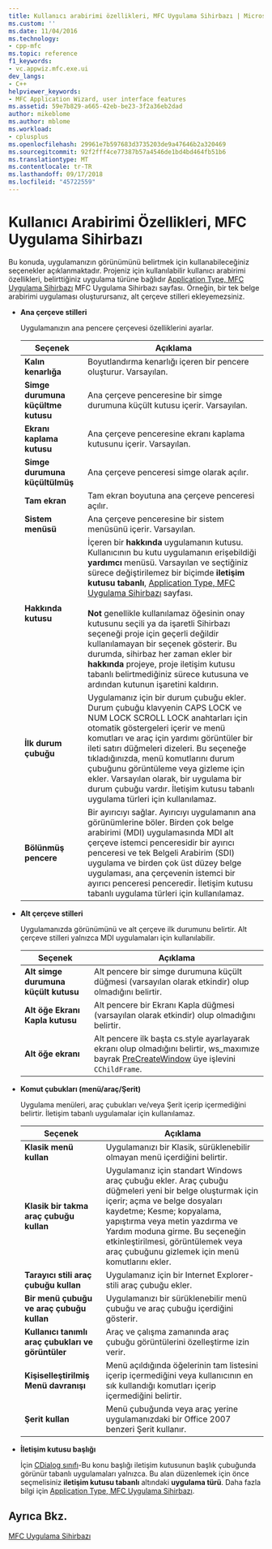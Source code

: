 ```yaml
---
title: Kullanıcı arabirimi özellikleri, MFC Uygulama Sihirbazı | Microsoft Docs
ms.custom: ''
ms.date: 11/04/2016
ms.technology:
- cpp-mfc
ms.topic: reference
f1_keywords:
- vc.appwiz.mfc.exe.ui
dev_langs:
- C++
helpviewer_keywords:
- MFC Application Wizard, user interface features
ms.assetid: 59e7b829-a665-42eb-be23-3f2a36eb2dad
author: mikeblome
ms.author: mblome
ms.workload:
- cplusplus
ms.openlocfilehash: 29961e7b597683d3735203de9a47646b2a320469
ms.sourcegitcommit: 92f2fff4ce77387b57a4546de1bd4bd464fb51b6
ms.translationtype: MT
ms.contentlocale: tr-TR
ms.lasthandoff: 09/17/2018
ms.locfileid: "45722559"
---
```

# <a name="user-interface-features-mfc-application-wizard"></a>Kullanıcı Arabirimi Özellikleri, MFC Uygulama Sihirbazı

Bu konuda, uygulamanızın görünümünü belirtmek için kullanabileceğiniz seçenekler açıklanmaktadır. Projeniz için kullanılabilir kullanıcı arabirimi özellikleri, belirttiğiniz uygulama türüne bağlıdır [Application Type, MFC Uygulama Sihirbazı](../../mfc/reference/application-type-mfc-application-wizard.md) MFC Uygulama Sihirbazı sayfası. Örneğin, bir tek belge arabirimi uygulaması oluşturursanız, alt çerçeve stilleri ekleyemezsiniz.  
  
- **Ana çerçeve stilleri**

   Uygulamanızın ana pencere çerçevesi özelliklerini ayarlar.  
  
   |Seçenek|Açıklama|  
   |------------|-----------------|  
   |**Kalın kenarlığa**|Boyutlandırma kenarlığı içeren bir pencere oluşturur. Varsayılan.|  
   |**Simge durumuna küçültme kutusu**|Ana çerçeve penceresine bir simge durumuna küçült kutusu içerir. Varsayılan.|  
   |**Ekranı kaplama kutusu**|Ana çerçeve penceresine ekranı kaplama kutusunu içerir. Varsayılan.|  
   |**Simge durumuna küçültülmüş**|Ana çerçeve penceresi simge olarak açılır.|  
   |**Tam ekran**|Tam ekran boyutuna ana çerçeve penceresi açılır.|  
   |**Sistem menüsü**|Ana çerçeve penceresine bir sistem menüsünü içerir. Varsayılan.|  
   |**Hakkında kutusu**|İçeren bir **hakkında** uygulamanın kutusu. Kullanıcının bu kutu uygulamanın erişebildiği **yardımcı** menüsü. Varsayılan ve seçtiğiniz sürece değiştirilemez bir biçimde **iletişim kutusu tabanlı**, [Application Type, MFC Uygulama Sihirbazı](../../mfc/reference/application-type-mfc-application-wizard.md) sayfası.<br /><br /> **Not** genellikle kullanılamaz öğesinin onay kutusunu seçili ya da işaretli Sihirbazı seçeneği proje için geçerli değildir kullanılamayan bir seçenek gösterir. Bu durumda, sihirbaz her zaman ekler bir **hakkında** projeye, proje iletişim kutusu tabanlı belirtmediğiniz sürece kutusuna ve ardından kutunun işaretini kaldırın.|  
   |**İlk durum çubuğu**|Uygulamanız için bir durum çubuğu ekler. Durum çubuğu klavyenin CAPS LOCK ve NUM LOCK SCROLL LOCK anahtarları için otomatik göstergeleri içerir ve menü komutları ve araç için yardımı görüntüler bir ileti satırı düğmeleri dizeleri. Bu seçeneğe tıkladığınızda, menü komutlarını durum çubuğunu görüntüleme veya gizleme için ekler. Varsayılan olarak, bir uygulama bir durum çubuğu vardır. İletişim kutusu tabanlı uygulama türleri için kullanılamaz.|  
   |**Bölünmüş pencere**|Bir ayırıcıyı sağlar. Ayırıcıyı uygulamanın ana görünümlerine böler. Birden çok belge arabirimi (MDI) uygulamasında MDI alt çerçeve istemci penceresidir bir ayırıcı penceresi ve tek Belgeli Arabirim (SDI) uygulama ve birden çok üst düzey belge uygulaması, ana çerçevenin istemci bir ayırıcı penceresi penceredir. İletişim kutusu tabanlı uygulama türleri için kullanılamaz.|  
  
- **Alt çerçeve stilleri**

   Uygulamanızda görünümünü ve alt çerçeve ilk durumunu belirtir. Alt çerçeve stilleri yalnızca MDI uygulamaları için kullanılabilir.  
  
   |Seçenek|Açıklama|  
   |------------|-----------------|  
   |**Alt simge durumuna küçült kutusu**|Alt pencere bir simge durumuna küçült düğmesi (varsayılan olarak etkindir) olup olmadığını belirtir.|  
   |**Alt öğe Ekranı Kapla kutusu**|Alt pencere bir Ekranı Kapla düğmesi (varsayılan olarak etkindir) olup olmadığını belirtir.|  
   |**Alt öğe ekranı**|Alt pencere ilk başta cs.style ayarlayarak ekranı olup olmadığını belirtir, ws_maxımıze bayrak [PreCreateWindow](../../mfc/reference/cwnd-class.md#precreatewindow) üye işlevini `CChildFrame`.|  
  
- **Komut çubukları (menü/araç/Şerit)**

   Uygulama menüleri, araç çubukları ve/veya Şerit içerip içermediğini belirtir. İletişim tabanlı uygulamalar için kullanılamaz.  
  
   |Seçenek|Açıklama|  
   |------------|-----------------|  
   |**Klasik menü kullan**|Uygulamanızı bir Klasik, sürüklenebilir olmayan menü içerdiğini belirtir.|  
   |**Klasik bir takma araç çubuğu kullan**|Uygulamanız için standart Windows araç çubuğu ekler. Araç çubuğu düğmeleri yeni bir belge oluşturmak için içerir; açma ve belge dosyaları kaydetme; Kesme; kopyalama, yapıştırma veya metin yazdırma ve Yardım moduna girme. Bu seçeneğin etkinleştirilmesi, görüntülemek veya araç çubuğunu gizlemek için menü komutlarını ekler.|  
   |**Tarayıcı stili araç çubuğu kullan**|Uygulamanız için bir Internet Explorer-stili araç çubuğu ekler.|  
   |**Bir menü çubuğu ve araç çubuğu kullan**|Uygulamanızı bir sürüklenebilir menü çubuğu ve araç çubuğu içerdiğini gösterir.|  
   |**Kullanıcı tanımlı araç çubukları ve görüntüler**|Araç ve çalışma zamanında araç çubuğu görüntülerini özelleştirme izin verir.|  
   |**Kişiselleştirilmiş Menü davranışı**|Menü açıldığında öğelerinin tam listesini içerip içermediğini veya kullanıcının en sık kullandığı komutları içerip içermediğini belirtir.|  
   |**Şerit kullan**|Menü çubuğunda veya araç yerine uygulamanızdaki bir Office 2007 benzeri Şerit kullanır.|  
  
- **İletişim kutusu başlığı**

   İçin [CDialog sınıfı](../../mfc/reference/cdialog-class.md)-Bu konu başlığı iletişim kutusunun başlık çubuğunda görünür tabanlı uygulamaları yalnızca. Bu alan düzenlemek için önce seçmelisiniz **iletişim kutusu tabanlı** altındaki **uygulama türü**. Daha fazla bilgi için [Application Type, MFC Uygulama Sihirbazı](../../mfc/reference/application-type-mfc-application-wizard.md).  
  
## <a name="see-also"></a>Ayrıca Bkz.  
 [MFC Uygulama Sihirbazı](../../mfc/reference/mfc-application-wizard.md)


